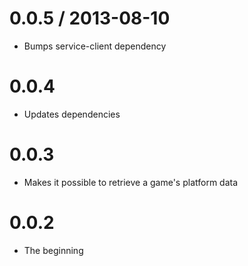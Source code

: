 # 0.0.5 / 2013-08-10

* Bumps service-client dependency

# 0.0.4

* Updates dependencies

# 0.0.3

* Makes it possible to retrieve a game's platform data

# 0.0.2

* The beginning
